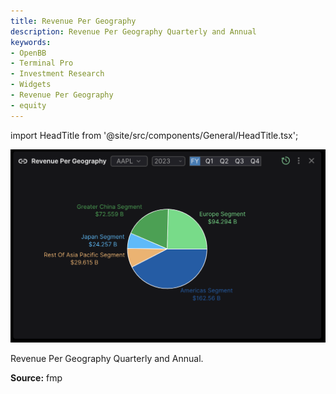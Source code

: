 ```yaml
---
title: Revenue Per Geography
description: Revenue Per Geography Quarterly and Annual
keywords:
- OpenBB
- Terminal Pro
- Investment Research
- Widgets
- Revenue Per Geography
- equity
---
```


import HeadTitle from '@site/src/components/General/HeadTitle.tsx';

<HeadTitle title="Revenue Per Geography - equity | OpenBB Terminal Pro Docs" />

<img
    src="https://raw.githubusercontent.com/OpenBB-finance/widgets-library/main/equity/revenue_per_geography.png"
    alt="OpenBB Terminal Pro Widgets Library"
/>

Revenue Per Geography Quarterly and Annual.

**Source:** fmp

